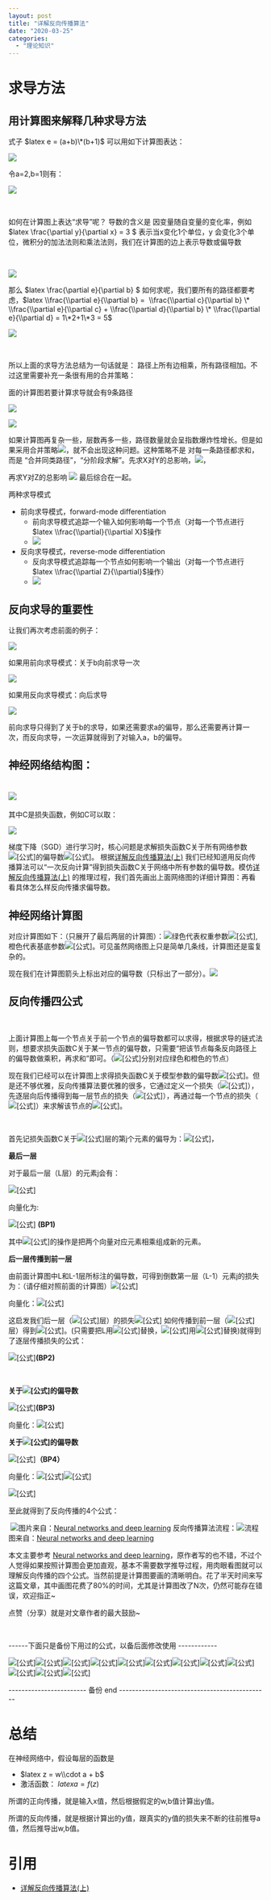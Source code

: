 ```yaml
---
layout: post
title: "详解反向传播算法"
date: "2020-03-25"
categories: 
  - "理论知识"
---
```


# 求导方法

## 用计算图来解释几种求导方法

式子 $latex e = (a+b)\*(b+1)$ 可以用如下计算图表达：

[![](/assets/image/default/v2-ab27a97d7485e6012611900a2c5df079_720w.png)](http://127.0.0.1/?attachment_id=3253)

令a=2,b=1则有：

[![](/assets/image/default/v2-c813b52ef0bc6122bce51268f03c4b7f_720w.png)](http://127.0.0.1/?attachment_id=3254)

 

如何在计算图上表达“求导”呢？ 导数的含义是 因变量随自变量的变化率，例如 $latex \\frac{\\partial y}{\\partial x} = 3 $ 表示当x变化1个单位，y 会变化3个单位，微积分的加法法则和乘法法则，我们在计算图的边上表示导数或偏导数

 

[![](/assets/image/default/v2-9d12967ade4b015c1274a0fbcbfc1a46_720w.png)](http://127.0.0.1/?attachment_id=3256)

那么 $latex \\frac{\\partial e}{\\partial b} $ 如何求呢，我们要所有的路径都要考虑，$latex \\frac{\\partial e}{\\partial b} =  \\frac{\\partial c}{\\partial b} \* \\frac{\\partial e}{\\partial c} + \\frac{\\partial d}{\\partial b} \* \\frac{\\partial e}{\\partial d} = 1\*2+1\*3 = 5$

[![](/assets/image/default/v2-06e95b259a2234b1507e12912f91572f_720w.png)](http://127.0.0.1/?attachment_id=3258)

 

所以上面的求导方法总结为一句话就是： 路径上所有边相乘，所有路径相加。不过这里需要补充一条很有用的合并策略：

面的计算图若要计算求导就会有9条路径

[![](/assets/image/default/AFWKUR_U1GWJXSKM.png)](http://127.0.0.1/?attachment_id=3260)

[![](/assets/image/default/v2-481751c1cabf64a2dfc9ecc051955e18_720w.png)](http://127.0.0.1/?attachment_id=3259)

如果计算图再复杂一些，层数再多一些，路径数量就会呈指数爆炸性增长。但是如果采用合并策略[![](/assets/image/default/3_YIHPBN1D8WMLYRJF1.png)](http://127.0.0.1/?attachment_id=3261)，就不会出现这种问题。这种策略不是 对每一条路径都求和，而是 “合并同类路径”，“分阶段求解”。先求X对Y的总影响，[![](/assets/image/default/MXKFAHL_94JAQJSA8C1.png)](http://127.0.0.1/?attachment_id=3262)，

再求Y对Z的总影响 [![](/assets/image/default/GKVBFI36TPV5CV7BMOCQW6.png)](http://127.0.0.1/?attachment_id=3263) 最后综合在一起。

两种求导模式

- 前向求导模式，forward-mode differentiation
    - 前向求导模式追踪一个输入如何影响每一个节点（对每一个节点进行 $latex \\frac{\\partial}{\\partial X}$操作
    - [![](/assets/image/default/v2-df45f4ba18643b1433f6ddd7e4814ac2_720w.png)](http://127.0.0.1/?attachment_id=3264)
- 反向求导模式，reverse-mode differentiation
    - 反向求导模式追踪每一个节点如何影响一个输出（对每一个节点进行 $latex \\frac{\\partial Z}{\\partial}$操作）
    - [![](/assets/image/default/v2-ebd30320f02f44cce7643e50f273cfc0_720w.png)](http://127.0.0.1/?attachment_id=3265)

## 反向求导的重要性

让我们再次考虑前面的例子：

[![](/assets/image/default/v2-9d12967ade4b015c1274a0fbcbfc1a46_720w-1.png)](http://127.0.0.1/?attachment_id=3266)

如果用前向求导模式：关于b向前求导一次

[![](/assets/image/default/v2-ca8851ae259435b6c1842194e01e862f_720w.png)](http://127.0.0.1/?attachment_id=3267)

如果用反向求导模式：向后求导

[![](/assets/image/default/v2-d42dbd37f0f342ab523acfd065161987_720w.png)](http://127.0.0.1/?attachment_id=3268)

前向求导只得到了关于b的求导，如果还需要求a的偏导，那么还需要再计算一次，而反向求导，一次运算就得到了对输入a，b的偏导。

## 神经网络结构图：

# [![](/assets/image/default/v2-b31fdc846231d3a143e4960b18be8e17_720w.png)](http://127.0.0.1/?attachment_id=3274)

其中C是损失函数，例如C可以取：

[![](/assets/image/default/v2-04a68e9e3b7041bbad8a5415715d0bf0_720w.png)](http://127.0.0.1/?attachment_id=3275)

梯度下降（SGD）进行学习时，核心问题是求解损失函数C关于所有网络参数![[公式]](https://www.zhihu.com/equation?tex=w_%7Bjk%7D%2Cb_j)的偏导数![[公式]](https://www.zhihu.com/equation?tex=%5Cfrac%7B%5Cpartial+C%7D%7B%5Cpartial+w_%7Bjk%7D%7D+%2C%5Cfrac%7B%5Cpartial+C%7D%7B%5Cpartial+b_j%7D++)。 根据[详解反向传播算法(上)](https://zhuanlan.zhihu.com/p/25081671) 我们已经知道用反向传播算法可以“一次反向计算”得到损失函数C关于网络中所有参数的偏导数。模仿[详解反向传播算法(上)](https://zhuanlan.zhihu.com/p/25081671) 的推理过程，我们首先画出上面网络图的详细计算图：再看看具体怎么样反向传播求偏导数。

## 神经网络计算图

对应计算图如下：（只展开了最后两层的计算图）：![](https://pic1.zhimg.com/80/v2-37c5e8de23a7425c85366980df9f5ca0_720w.png)绿色代表权重参数![[公式]](https://www.zhihu.com/equation?tex=w_%7Bjk%7D),橙色代表基底参数![[公式]](https://www.zhihu.com/equation?tex=b_j)。可见虽然网络图上只是简单几条线，计算图还是蛮复杂的。

现在我们在计算图箭头上标出对应的偏导数（只标出了一部分）。![](https://pic2.zhimg.com/80/v2-9a4aff21fc12d343cc3a4f1c663e8c91_720w.png)

## 反向传播四公式

 

上面计算图上每一个节点关于前一个节点的偏导数都可以求得，根据求导的链式法则，想要求损失函数C关于某一节点的偏导数，只需要“把该节点每条反向路径上的偏导数做乘积，再求和”即可。（![[公式]](https://www.zhihu.com/equation?tex=w_%7Bjk%7D%2Cb_j)分别对应绿色和橙色的节点）

现在我们已经可以在计算图上求得损失函数C关于模型参数的偏导数![[公式]](https://www.zhihu.com/equation?tex=%5Cfrac%7B%5Cpartial+C%7D%7B%5Cpartial+w_%7Bjk%7D%7D+%2C%5Cfrac%7B%5Cpartial+C%7D%7B%5Cpartial+b_j%7D++)。但是还不够优雅，反向传播算法要优雅的很多，它通过定义一个损失（![[公式]](https://www.zhihu.com/equation?tex=%5Cdelta_j%5El)），先逐层向后传播得到每一层节点的损失（![[公式]](https://www.zhihu.com/equation?tex=%5Cdelta_j%5El)），再通过每一个节点的损失（![[公式]](https://www.zhihu.com/equation?tex=%5Cdelta_j%5El)）来求解该节点的![[公式]](https://www.zhihu.com/equation?tex=%5Cfrac%7B%5Cpartial+C%7D%7B%5Cpartial+w_%7Bjk%7D%7D+%2C%5Cfrac%7B%5Cpartial+C%7D%7B%5Cpartial+b_j%7D++)。

 

首先记损失函数C关于![[公式]](https://www.zhihu.com/equation?tex=l)层的第j个元素的偏导为：![[公式]](https://www.zhihu.com/equation?tex=%5Cdelta_j%5El+%5Cequiv+%5Cfrac%7B%5Cpartial+C%7D%7B%5Cpartial+z_j%5El%7D)，

**最后一层**

对于最后一层（L层）的元素j会有：

![[公式]](https://www.zhihu.com/equation?tex=%5Cdelta_j%5EL+%3D+%5Cfrac%7B%5Cpartial+C%7D%7B%5Cpartial+z_j%5EL%7D%3D%5Cfrac%7B%5Cpartial+C%7D%7B%5Cpartial+a_j%5EL%7D+%5Ccdot+%5Cfrac%7B%5Cpartial+a_j%5EL%7D%7B%5Cpartial+z_j%5EL%7D+%3D+%5Cfrac%7B%5Cpartial+C%7D%7B%5Cpartial+a_j%5EL%7D+%5Ccdot+%5Csigma%5E%7B%27%7D%28z_j%5EL%29)

向量化为:

![[公式]](https://www.zhihu.com/equation?tex=%5Cbm+%5Cdelta%5EL+%3D+%5Cbegin%7Bpmatrix%7D%0A+%5Cdelta_1%5EL+%5C%5C%0A%5Cvdots+%5C%5C%0A+%5Cdelta_j%5EL+%5C%5C+%0A++%5Cvdots%5C%5C+%0A+%5Cdelta_n%5EL%0A+%5Cend%7Bpmatrix%7D%0A%3D%0A+%5Cbegin%7Bpmatrix%7D%0A+%5Cfrac%7B%5Cpartial+C%7D%7B%5Cpartial+a_1%5EL%7D+%5Ccdot+%5Csigma%5E%7B%27%7D%28z_1%5EL%29+%5C%5C%0A%5Cvdots+%5C%5C%0A+%5Cfrac%7B%5Cpartial+C%7D%7B%5Cpartial+a_j%5EL%7D+%5Ccdot+%5Csigma%5E%7B%27%7D%28z_j%5EL%29+%5C%5C+%0A++%5Cvdots%5C%5C+%0A+%5Cfrac%7B%5Cpartial+C%7D%7B%5Cpartial+a_n%5EL%7D+%5Ccdot+%5Csigma%5E%7B%27%7D%28z_n%5EL%29%0A+%5Cend%7Bpmatrix%7D%0A%3D%0A+%5Cbegin%7Bpmatrix%7D%0A+%5Cfrac%7B%5Cpartial+C%7D%7B%5Cpartial+a_1%5EL%7D+%5C%5C%0A%5Cvdots+%5C%5C%0A+%5Cfrac%7B%5Cpartial+C%7D%7B%5Cpartial+a_j%5EL%7D+%5C%5C+%0A++%5Cvdots%5C%5C+%0A+%5Cfrac%7B%5Cpartial+C%7D%7B%5Cpartial+a_n%5EL%7D%0A+%5Cend%7Bpmatrix%7D%0A%5Codot+%0A+%5Cbegin%7Bpmatrix%7D%0A+%5Csigma%5E%7B%27%7D%28z_1%5EL%29+%5C%5C%0A%5Cvdots+%5C%5C%0A+%5Csigma%5E%7B%27%7D%28z_j%5EL%29+%5C%5C+%0A++%5Cvdots%5C%5C+%0A+%5Csigma%5E%7B%27%7D%28z_n%5EL%29%0A+%5Cend%7Bpmatrix%7D%0A+%3D++%5Cbm+%5Cnabla_aC+%5Codot++%5Csigma%5E%7B%27%7D%28%5Cbm+z%5EL%29) **(BP1)**

其中![[公式]](https://www.zhihu.com/equation?tex=%5Codot)的操作是把两个向量对应元素相乘组成新的元素。

**后一层传播到前一层**

由前面计算图中L和L-1层所标注的偏导数，可得到倒数第一层（L-1）元素j的损失为：（请仔细对照前面的计算图）![[公式]](https://www.zhihu.com/equation?tex=%5Cdelta_j%5E%7BL-1%7D+%3D+%28%5Csum_%7Bj%3D1%7D%5En%7B%5Cfrac%7B%5Cpartial+z_j%5EL%7D%7B%5Cpartial+a_%7Bk%7D%5E%7BL-1%7D%7D++%5Cdelta_j%5EL+%7D%29+%5Ccdot+%5Csigma_%7B%27%7D%28z_j%5E%7BL-1%7D%29+%3D+%28%5Csum_%7Bj%3D1%7D%5En%7Bw_%7Bjk%7D%5EL+%5Cdelta_j%5EL+%7D+%29+%5Ccdot++%5Csigma_%7B%27%7D%28z_j%5E%7BL-1%7D%29++%3D%0A%5Cbegin%7Bpmatrix%7D%0A+w_%7B1k%7D%5EL+%5Ccdots+w_%7Bjk%7D%5EL+%5Ccdots++w_%7Bnk%7D%5EL%5C%5C+%0A+%5Cend%7Bpmatrix%7D+%0A%5Cbegin%7Bpmatrix%7D%0A+%5Cdelta_1%5EL+%5C%5C+%0A+%5Cvdots+%5C%5C+%0A+%5Cdelta_j%5EL%5C%5C%0A%5Cvdots%5C%5C%0A%5Cdelta_n%5EL%0A+%5Cend%7Bpmatrix%7D%0A%5Ccdot+%5Csigma%5E%7B%27%7D%28z_j%5E%7BL-1%7D%29)

向量化：![[公式]](https://www.zhihu.com/equation?tex=%5Cdelta%5E%7BL-1%7D+%3D+%28%28w%5E%7BL%7D%29%5ET%5Cdelta%5E%7BL%7D+%5Codot+%5Csigma%5E%7B%27%7D%28z%5E%7BL-1%7D%29+%29)

这启发我们后一层（![[公式]](https://www.zhihu.com/equation?tex=l%2B1)层）的损失![[公式]](https://www.zhihu.com/equation?tex=%5Cdelta%5E%7Bl%2B1%7D) 如何传播到前一层（![[公式]](https://www.zhihu.com/equation?tex=l)层）得到![[公式]](https://www.zhihu.com/equation?tex=%5Cdelta%5El)。(只需要把L用![[公式]](https://www.zhihu.com/equation?tex=l%2B1)替换，![[公式]](https://www.zhihu.com/equation?tex=L-1)用![[公式]](https://www.zhihu.com/equation?tex=l)替换)就得到了逐层传播损失的公式：

![[公式]](https://www.zhihu.com/equation?tex=%5Cbm+%5Cdelta%5E%7Bl%7D+%3D+%28%28%5Cbm+w%5E%7Bl%2B1%7D%29%5ET+%5Cbm+%5Cdelta%5E%7Bl%2B1%7D+%5Codot+%5Csigma%5E%7B%27%7D%28%5Cbm+z%5E%7Bl%7D%29+%29)**(BP2)**

 

**关于![[公式]](https://www.zhihu.com/equation?tex=b_j%5El)的偏导数**

![[公式]](https://www.zhihu.com/equation?tex=%5Cfrac%7B%5Cpartial+C%7D%7B%5Cpartial+b_j%5El%7D+%3D%0A%5Cfrac%7B+%5Cpartial+C%7D%7B+%5Cpartial+z_j%5El%7D+%5Cfrac%7B%5Cpartial+z_j%5El%7D%7B%5Cpartial+b_j%5El%7D+%3D+%5Cdelta_j%5El+%5Ccdot+1+%3D+%5Cdelta_j%5El)**(BP3)**

向量化：![[公式]](https://www.zhihu.com/equation?tex=%5Cfrac%7B%5Cpartial+C%7D%7B%5Cpartial+b%5El%7D+%3D%5Cbm+%5Cdelta%5El)

**关于![[公式]](https://www.zhihu.com/equation?tex=w_%7Bjk%7D%5El)的偏导数**

![[公式]](https://www.zhihu.com/equation?tex=%5Cfrac%7B%5Cpartial+C%7D%7B%5Cpartial+w_%7Bjk%7D%5El%7D+%3D%0A%5Cfrac%7B+%5Cpartial+C%7D%7B+%5Cpartial+z_j%5El%7D+%5Cfrac%7B%5Cpartial+z_j%5El%7D%7B%5Cpartial+w_%7Bjk%7D%5El%7D+%3D+%5Cdelta_j%5El+%5Ccdot+a_k%5E%7Bl-1%7D+)**（BP4）**

向量化：![[公式]](https://www.zhihu.com/equation?tex=%5Cfrac%7B%5Cpartial+C%7D%7B%5Cpartial+w_%7Bj%5Ccdot+%7D%5El%7D+%3D%0A%5Cbegin%7Bpmatrix%7D%0A%5Cdelta_j%5El++a_1%5E%7Bl-1%7D++%5C%5C+%0A+%5Cvdots+%5C%5C+%0A+%5Cdelta_j%5El++a_k%5E%7Bl-1%7D+%5C%5C%0A%5Cvdots%5C%5C%0A%5Cdelta_j%5El++a_n%5E%7Bl-1%7D+%0A+%5Cend%7Bpmatrix%7D%0A%3D%0A%5Cdelta_j%5El+%5Ccdot%0A%5Cbegin%7Bpmatrix%7D%0A++a_1%5E%7Bl-1%7D++%5C%5C+%0A+%5Cvdots+%5C%5C+%0A+++a_k%5E%7Bl-1%7D+%5C%5C%0A%5Cvdots%5C%5C%0A++a_n%5E%7Bl-1%7D+%0A+%5Cend%7Bpmatrix%7D%0A%3D+%5Cdelta_j%5El+%5Ccdot+%5Cbm+a%5E%7Bl-1%7D+)![[公式]](https://www.zhihu.com/equation?tex=%5CRightarrow+)

![[公式]](https://www.zhihu.com/equation?tex=%5Cfrac%7B%5Cpartial+C%7D%7B%5Cpartial+w%5El%7D+%3D+%0A%5Cbegin%7Bpmatrix%7D%0A%5Cdelta%5El_1+%5Ccdot+%5Cbm+a%5E%7Bl-1%7D+%5C%5C%0A%5Cvdots+%5C%5C%0A%5Cdelta%5El_j+%5Ccdot+%5Cbm+a%5E%7Bl-1%7D%5C%5C%0A%5Cvdots%5C%5C%0A%5Cdelta%5El_n+%5Ccdot+%5Cbm+a%5E%7Bl-1%7D%5C%5C%0A%5Cend%7Bpmatrix%7D%0A%3D+%0A%5Cbegin%7Bpmatrix%7D%0A%5Cdelta%5El_1+++%5C%5C%0A%5Cvdots+%5C%5C%0A%5Cdelta%5El_j+%5C%5C%0A%5Cvdots%5C%5C%0A%5Cdelta%5El_n+%5C%5C%0A%5Cend%7Bpmatrix%7D%0A%5Ccdot+%0A%5Cbegin%7Bpmatrix%7D%0A+a%5E%7Bl-1%7D_1++%5Ccdots+a%5E%7Bl-1%7D_k+%5Ccdots+a%5E%7Bl-1%7D_n++%0A%5Cend%7Bpmatrix%7D%0A%3D+%5Cbm+%5Cdelta%5El+%5Ccdot+%28%5Cbm+a%5E%7Bl-1%7D%29%5ET)

至此就得到了反向传播的4个公式：

 ![](https://pic4.zhimg.com/80/v2-72ad4203fb6da5ad4bf33e36c433c7db_720w.png)图片来自：[Neural networks and deep learning](https://link.zhihu.com/?target=http%3A//neuralnetworksanddeeplearning.com/chap2.html) 反向传播算法流程：![](https://pic3.zhimg.com/80/v2-1534d5eb4821acbe9eda5ff01beae5ee_720w.png)流程图来自：[Neural networks and deep learning](https://link.zhihu.com/?target=http%3A//neuralnetworksanddeeplearning.com/chap2.html)

本文主要参考 [Neural networks and deep learning](https://link.zhihu.com/?target=http%3A//neuralnetworksanddeeplearning.com/chap2.html)，原作者写的也不错，不过个人觉得如果按照计算图会更加直观，基本不需要数学推导过程，用肉眼看图就可以理解反向传播的四个公式。当然前提是计算图要画的清晰明白。花了半天时间来写这篇文章，其中画图花费了80%的时间，尤其是计算图改了N次，仍然可能存在错误，欢迎指正~

点赞（分享）就是对文章作者的最大鼓励~

 

\------下面只是备份下用过的公式，以备后面修改使用 ------------

![[公式]](https://www.zhihu.com/equation?tex=a_j%5EL%3D%5Csigma%28z_j%5EL%29++)![[公式]](https://www.zhihu.com/equation?tex=a_2%5EL%3D%5Csigma%28z_2%5EL%29++)![[公式]](https://www.zhihu.com/equation?tex=z_j%5EL%3D%5Csum_%7Bk%3D1%7D%5E%7BK%7D%7B%28w_%7Bjk%7D%5EL+%5Ccdot+a_%7Bk%7D%5E%7BL-1%7D%29+%7D+%2Bb_%7Bj%7D%5EL)![[公式]](https://www.zhihu.com/equation?tex=z_1%5EL%3D%5Csum_%7Bk%3D1%7D%5E%7B4%7D%7B%28w_%7B1k%7D+%5Ccdot+a_k%5E%7BL-1%7D%29+%7D+%2Bb_%7B1%7D)![[公式]](https://www.zhihu.com/equation?tex=z_2%5EL%3D%5Csum_%7Bk%3D1%7D%5E%7B4%7D%7B%28w_%7B2k%7D+%5Ccdot+a_k%5E%7BL-1%7D%29+%7D+%2Bb_%7B2%7D)![[公式]](https://www.zhihu.com/equation?tex=%5Cfrac%7B%5Cpartial+a_j%5EL%7D%7B%5Cpartial+z_j%5EL%7D++%3D+%5Csigma%5E%7B%27%7D%28z_j%5EL%29)![[公式]](https://www.zhihu.com/equation?tex=%5Cfrac%7B%5Cpartial+z_j%5EL%7D%7B%5Cpartial+b_j%5EL%7D+%3D+1)![[公式]](https://www.zhihu.com/equation?tex=%5Cfrac%7B%5Cpartial+z_j%5EL%7D%7B%5Cpartial+w_%7Bjk%7D%5EL%7D++%3Da_k%5E%7BL-1%7D)![[公式]](https://www.zhihu.com/equation?tex=%5Cfrac%7B%5Cpartial+z_2%5EL%7D%7B%5Cpartial+a_%7Bk%7D%5E%7BL-1%7D%7D++%3Dw_%7B2k%7D%5EL) ![[公式]](https://www.zhihu.com/equation?tex=%5Cfrac%7B%5Cpartial+a_k%5E%7BL-1%7D%7D%7B%5Cpartial+z_k%5E%7BL-1%7D%7D++%3D+%5Csigma%5E%7B%27%7D%28z_k%5E%7BL-1%7D%29)![[公式]](https://www.zhihu.com/equation?tex=%5Cfrac%7B%5Cpartial+z_k%5E%7BL-1%7D%7D%7B%5Cpartial+b_k%5E%7BL-1%7D%7D+%3D+1)![[公式]](https://www.zhihu.com/equation?tex=%5Cfrac%7B%5Cpartial+z_k%5E%7BL-1%7D%7D%7B%5Cpartial+w_%7Bkm%7D%5E%7BL-1%7D%7D++%3Da_m%5E%7BL-2%7D)

\------------------------ 备份 end ----------------------------------------------

# 总结

在神经网络中，假设每层的函数是

- $latex z = w\\cdot a + b$
- 激活函数： $latex a = f(z)$

所谓的正向传播，就是输入x值，然后根据假定的w,b值计算出y值。

所谓的反向传播，就是根据计算出的y值，跟真实的y值的损失来不断的往前推导a值，然后推导出w,b值。

# 引用

- [详解反向传播算法(上)](https://zhuanlan.zhihu.com/p/25081671)
